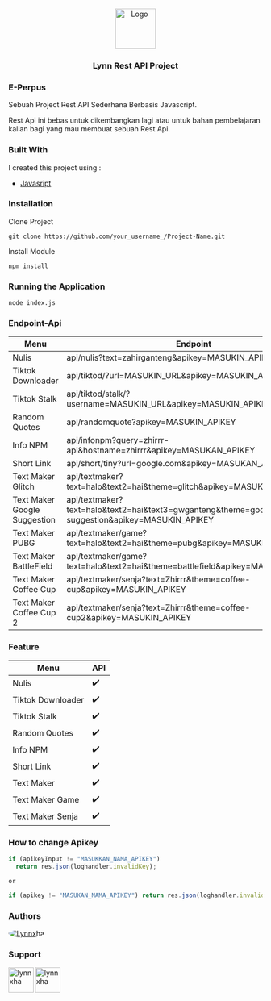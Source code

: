<br/>
<p align="center">
  <a href="https://github.com/Lynnxha">
    <img src="https://raw.githubusercontent.com/ShaanCoding/ReadME-Generator/main/images/logo.png" alt="Logo" width="80" height="80">
  </a>

  <h3 align="center">Lynn Rest API Project</h3>
</p>

### E-Perpus

Sebuah Project Rest API Sederhana Berbasis Javascript.

Rest Api ini bebas untuk dikembangkan lagi atau untuk bahan pembelajaran kalian bagi yang mau membuat sebuah Rest Api.

### Built With

I created this project using :

- [Javasript](https://www.javascript.com/)

### Installation

Clone Project

```
git clone https://github.com/your_username_/Project-Name.git
```

Install Module

```
npm install
```

### Running the Application

```
node index.js
```

### Endpoint-Api

| Menu                         | Endpoint                                                                                        |
| ---------------------------- | ----------------------------------------------------------------------------------------------- |
| Nulis                        | api/nulis?text=zahirganteng&apikey=MASUKIN_APIKEY                                               |
| Tiktok Downloader            | api/tiktod/?url=MASUKIN_URL&apikey=MASUKIN_APIKEY                                               |
| Tiktok Stalk                 | api/tiktod/stalk/?username=MASUKIN_URL&apikey=MASUKIN_APIKEY                                    |
| Random Quotes                | api/randomquote?apikey=MASUKIN_APIKEY                                                           |
| Info NPM                     | api/infonpm?query=zhirrr-api&hostname=zhirrr&apikey=MASUKAN_APIKEY                              |
| Short Link                   | api/short/tiny?url=google.com&apikey=MASUKAN_APIKEY                                             |
| Text Maker Glitch            | api/textmaker?text=halo&text2=hai&theme=glitch&apikey=MASUKIN_APIKEY                            |
| Text Maker Google Suggestion | api/textmaker?text=halo&text2=hai&text3=gwganteng&theme=google-suggestion&apikey=MASUKIN_APIKEY |
| Text Maker PUBG              | api/textmaker/game?text=halo&text2=hai&theme=pubg&apikey=MASUKIN_APIKEY                         |
| Text Maker BattleField       | api/textmaker/game?text=halo&text2=hai&theme=battlefield&apikey=MASUKIN_APIKEY                  |
| Text Maker Coffee Cup        | api/textmaker/senja?text=Zhirrr&theme=coffee-cup&apikey=MASUKIN_APIKEY                          |
| Text Maker Coffee Cup 2      | api/textmaker/senja?text=Zhirrr&theme=coffee-cup2&apikey=MASUKIN_APIKEY                         |

### Feature

| Menu              | API |
| ----------------- | --- |
| Nulis             | ✔️  |
| Tiktok Downloader | ✔️  |
| Tiktok Stalk      | ✔️  |
| Random Quotes     | ✔️  |
| Info NPM          | ✔️  |
| Short Link        | ✔️  |
| Text Maker        | ✔️  |
| Text Maker Game   | ✔️  |
| Text Maker Senja  | ✔️  |

### How to change Apikey

```js
if (apikeyInput != "MASUKKAN_NAMA_APIKEY")
  return res.json(loghandler.invalidKey);
```

    or

```js
if (apikey != "MASUKAN_NAMA_APIKEY") return res.json(loghandler.invalidKey);
```

### Authors

<a href="https://github.com/Lynnxha">
  <img src="https://github.com/Lynnxha.png?size=75" alt="Lynnxha" style="border-radius: 50%;">
</a>

### Support

<p><a href="https://www.buymeacoffee.com/lynnxha"> <img align="left" src="https://telegra.ph/file/3b2fb8ed33eb4b94b06f0.png" height="50" width="50" alt="lynnxha" /></a></p>

<p><a href="https://trakteer.id/keiashleych"> <img align="left" src="https://cdn.trakteer.id/images/mix/trakteer-icon-thumbnail.png" height="50" width="50" alt="lynnxha"  /></a></p>
